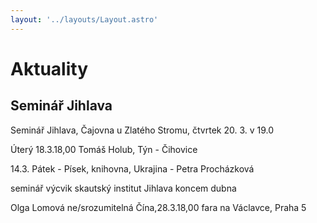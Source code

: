 ```yaml
---
layout: '../layouts/Layout.astro'
---
```


# Aktuality

## Seminář Jihlava

Seminář Jihlava, Čajovna u Zlatého Stromu, čtvrtek 20. 3. v 19.0

Úterý 18.3.18,00 Tomáš Holub, Týn - Čihovice

14.3. Pátek - Písek, knihovna, Ukrajina - Petra Procházková

seminář výcvik skautský institut Jihlava koncem dubna

Olga Lomová ne/srozumitelná Čína,28.3.18,00 fara na Václavce, Praha 5





